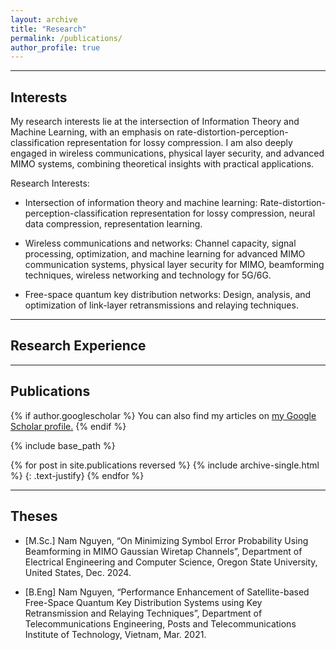 ```yaml
---
layout: archive
title: "Research"
permalink: /publications/
author_profile: true
---
```


---
## Interests 
My research interests lie at the intersection of Information Theory and Machine Learning, with an emphasis on rate-distortion-perception-classification representation for lossy compression. I am also deeply engaged in wireless communications, physical layer security, and advanced MIMO systems, combining theoretical insights with practical applications.

Research Interests:
+ Intersection of information theory and machine learning: Rate-distortion-perception-classification representation for lossy compression, neural data compression, representation learning.

+ Wireless communications and networks: Channel capacity, signal processing, optimization, and machine learning for advanced MIMO communication systems, physical layer security for MIMO, beamforming techniques, wireless networking and technology for 5G/6G.

+ Free-space quantum key distribution networks: Design, analysis, and optimization of link-layer retransmissions and relaying techniques.

---
## Research Experience


---
## Publications
{% if author.googlescholar %}
  You can also find my articles on <u><a href="{{author.googlescholar}}">my Google Scholar profile</a>.</u>
{% endif %}

{% include base_path %}

{% for post in site.publications reversed %}
  {% include archive-single.html %}
  {: .text-justify}
{% endfor %}

---
## Theses

* [M.Sc.] Nam Nguyen, “On Minimizing Symbol Error Probability Using Beamforming in MIMO Gaussian Wiretap
Channels”, Department of Electrical Engineering and Computer Science, Oregon State University, United States, Dec. 2024. 

* [B.Eng] Nam Nguyen, “Performance Enhancement of Satellite-based Free-Space Quantum Key Distribution Systems using Key Retransmission and Relaying Techniques”, Department of Telecommunications Engineering, Posts and Telecommunications Institute of Technology, Vietnam, Mar. 2021. 
